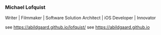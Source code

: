### Michael Lofquist

Writer | Filmmaker | Software Solution Architect | iOS Developer | Innovator

see https://abildgaard.github.io/lofquist/
see https://abildgaard.github.io

